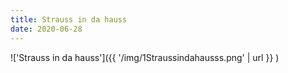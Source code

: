 ```yaml
---
title: Strauss in da hauss
date: 2020-06-28
---
```


!['Strauss in da hauss']({{ '/img/1Straussindahausss.png' | url }} )
<br>
